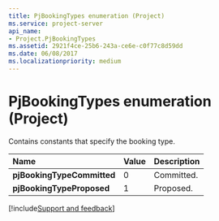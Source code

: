 ```yaml
---
title: PjBookingTypes enumeration (Project)
ms.service: project-server
api_name:
- Project.PjBookingTypes
ms.assetid: 2921f4ce-25b6-243a-ce6e-c0f77c8d59dd
ms.date: 06/08/2017
ms.localizationpriority: medium
---
```



# PjBookingTypes enumeration (Project)

Contains constants that specify the booking type.



|Name|Value|Description|
|:-----|:-----|:-----|
|**pjBookingTypeCommitted**|0|Committed.|
|**pjBookingTypeProposed**|1|Proposed.|

[!include[Support and feedback](~/includes/feedback-boilerplate.md)]